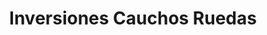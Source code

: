 ---
title: "Inversiones Cauchos Ruedas"
url: /caracas/inversiones-cauchos-ruedas/
shop: neumáticos
---